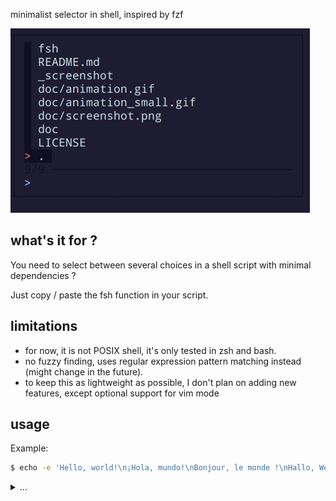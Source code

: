 minimalist selector in shell, inspired by fzf

[![screenshot](doc/animation_small.gif)](doc/animation.gif)

## what's it for ?

You need to select between several choices in a shell script with minimal dependencies ?

Just copy / paste the fsh function in your script.

## limitations

- for now, it is not POSIX shell, it's only tested in zsh and bash.
- no fuzzy finding, uses regular expression pattern matching instead (might change in the future).
- to keep this as lightweight as possible, I don't plan on adding new features, except optional support for vim mode 

## usage

Example:

```bash
$ echo -e 'Hello, world!\n¡Hola, mundo!\nBonjour, le monde !\nHallo, Welt!' | ./fsh
```

<details>
<summary>
...
</summary>


```
Hello, world!
¡Hola, mundo!
Bonjour, le monde !
Hallo, Welt!

> 
```

type your text

```
Hallo, Welt!

> hall
```

Press enter

```
Hallo, Welt!
```

</details>
